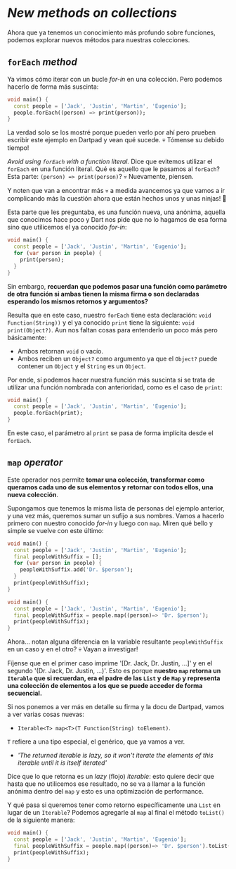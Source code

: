 # _New methods on collections_

Ahora que ya tenemos un conocimiento más profundo sobre funciones, podemos explorar nuevos métodos para nuestras colecciones.

## `forEach` _method_

Ya vimos cómo iterar con un bucle _for-in_ en una colección. Pero podemos hacerlo de forma más suscinta:

```dart
void main() {
  const people = ['Jack', 'Justin', 'Martin', 'Eugenio'];
  people.forEach((person) => print(person));
}
```

La verdad solo se los mostré porque pueden verlo por ahí pero prueben escribir este ejemplo en Dartpad y vean qué sucede. 💀 Tómense su debido tiempo!

_Avoid using `forEach` with a function literal._ Dice que evitemos utilizar el `forEach` en una función literal. Qué es aquello que le pasamos al `forEach`? Esta parte: `(person) => print(person)`? 💀 Nuevamente, piensen.

Y noten que van a encontrar más 💀 a medida avancemos ya que vamos a ir complicando más la cuestión ahora que están hechos unos y unas ninjas! 🥷

Esta parte que les preguntaba, es una función nueva, una anónima, aquella que conocimos hace poco y Dart nos pide que no lo hagamos de esa forma sino que utilicemos el ya conocido _for-in_:

```dart
void main() {
  const people = ['Jack', 'Justin', 'Martin', 'Eugenio'];
  for (var person in people) {
    print(person);
  }
}
```

 Sin embargo, __recuerdan que podemos pasar una función como parámetro de otra función si ambas tienen la misma firma o son declaradas esperando los mismos retornos y argumentos?__

Resulta que en este caso, nuestro `forEach` tiene esta declaración:
`void Function(String))` y el ya conocido `print` tiene la siguiente: `void print(Object?)`. Aun nos faltan cosas para entenderlo un poco más pero básicamente:

- Ambos retornan `void` o vacío.
- Ambos reciben un `Object?` como argumento ya que el `Object?` puede contener un `Object` y el `String` es un `Object`.

Por ende, sí podemos hacer nuestra función más suscinta si se trata de utilizar una función nombrada con anterioridad, como es el caso de `print`:

```dart
void main() {
  const people = ['Jack', 'Justin', 'Martin', 'Eugenio'];
  people.forEach(print);
}
```

En este caso, el parámetro al `print` se pasa de forma implícita desde el `forEach`.

## `map` _operator_

Este operador nos permite __tomar una colección, transformar como queramos cada uno de sus elementos y retornar con todos ellos, una nueva colección__.

Supongamos que tenemos la misma lista de personas del ejemplo anterior, y una vez más, queremos sumar un sufijo a sus nombres. Vamos a hacerlo primero con nuestro conocido _for-in_ y luego con `map`. Miren qué bello y simple se vuelve con este último:

```dart
void main() {
  const people = ['Jack', 'Justin', 'Martin', 'Eugenio'];
  final peopleWithSuffix = [];
  for (var person in people) {
    peopleWithSuffix.add('Dr. $person');
  }
  print(peopleWithSuffix);
}
```

```dart
void main() {
  const people = ['Jack', 'Justin', 'Martin', 'Eugenio'];
  final peopleWithSuffix = people.map((person)=> 'Dr. $person');
  print(peopleWithSuffix);
}
```

Ahora... notan alguna diferencia en la variable resultante `peopleWithSuffix` en un caso y en el otro? 💀 Vayan a investigar!

Fíjense que en el primer caso imprime '[Dr. Jack, Dr. Justin, ...]' y en el segundo '(Dr. Jack, Dr. Justin, ...)'. Esto es porque __nuestro `map` retorna un `Iterable` que si recuerdan, era el padre de las `List` y de `Map` y representa una colección de elementos a los que se puede acceder de forma secuencial.__

Si nos ponemos a ver más en detalle su firma y la docu de Dartpad, vamos a ver varias cosas nuevas:

- `Iterable<T> map<T>(T Function(String) toElement)`.

`T` refiere a una tipo especial, el genérico, que ya vamos a ver.

- _'The returned iterable is lazy, so it won't iterate the elements of this iterable until it is itself iterated'_

Dice que lo que retorna es un _lazy_ (flojo) _iterable_: esto quiere decir que hasta que no utilicemos ese resultado, no se va a llamar a la función anónima dentro del `map` y esto es una optimización de performance.

Y qué pasa si queremos tener como retorno específicamente una `List` en lugar de un `Iterable`? Podemos agregarle al `map` al final el método `toList()` de la siguiente manera:

```dart
void main() {
  const people = ['Jack', 'Justin', 'Martin', 'Eugenio'];
  final peopleWithSuffix = people.map((person)=> 'Dr. $person').toList();
  print(peopleWithSuffix);
}
```
